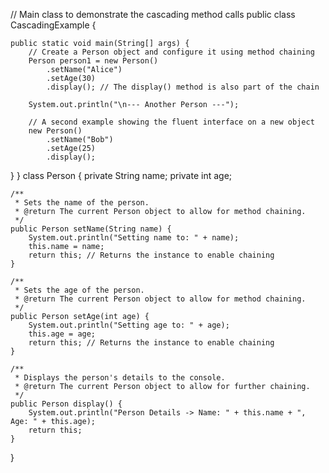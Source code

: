 // Main class to demonstrate the cascading method calls
public class CascadingExample {

    public static void main(String[] args) {
        // Create a Person object and configure it using method chaining
        Person person1 = new Person()
            .setName("Alice")
            .setAge(30)
            .display(); // The display() method is also part of the chain

        System.out.println("\n--- Another Person ---");

        // A second example showing the fluent interface on a new object
        new Person()
            .setName("Bob")
            .setAge(25)
            .display();
} 
}
class Person {
    private String name;
    private int age;

    /**
     * Sets the name of the person.
     * @return The current Person object to allow for method chaining.
     */
    public Person setName(String name) {
        System.out.println("Setting name to: " + name);
        this.name = name;
        return this; // Returns the instance to enable chaining
    }

    /**
     * Sets the age of the person.
     * @return The current Person object to allow for method chaining.
     */
    public Person setAge(int age) {
        System.out.println("Setting age to: " + age);
        this.age = age;
        return this; // Returns the instance to enable chaining
    }

    /**
     * Displays the person's details to the console.
     * @return The current Person object to allow for further chaining.
     */
    public Person display() {
        System.out.println("Person Details -> Name: " + this.name + ", Age: " + this.age);
        return this;
    }
}

